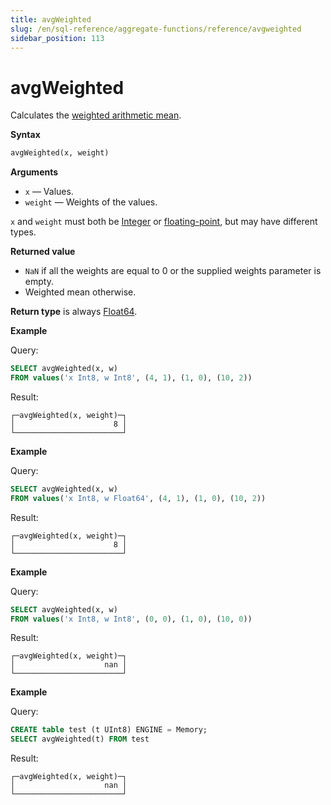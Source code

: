 ```yaml
---
title: avgWeighted
slug: /en/sql-reference/aggregate-functions/reference/avgweighted
sidebar_position: 113
---
```


# avgWeighted

Calculates the [weighted arithmetic mean](https://en.wikipedia.org/wiki/Weighted_arithmetic_mean).

**Syntax**

``` sql
avgWeighted(x, weight)
```

**Arguments**

- `x` — Values.
- `weight` — Weights of the values.

`x` and `weight` must both be
[Integer](../../../sql-reference/data-types/int-uint.md) or [floating-point](../../../sql-reference/data-types/float.md),
but may have different types.

**Returned value**

- `NaN` if all the weights are equal to 0 or the supplied weights parameter is empty.
- Weighted mean otherwise.

**Return type** is always [Float64](../../../sql-reference/data-types/float.md).

**Example**

Query:

``` sql
SELECT avgWeighted(x, w)
FROM values('x Int8, w Int8', (4, 1), (1, 0), (10, 2))
```

Result:

``` text
┌─avgWeighted(x, weight)─┐
│                      8 │
└────────────────────────┘
```

**Example**

Query:

``` sql
SELECT avgWeighted(x, w)
FROM values('x Int8, w Float64', (4, 1), (1, 0), (10, 2))
```

Result:

``` text
┌─avgWeighted(x, weight)─┐
│                      8 │
└────────────────────────┘
```

**Example**

Query:

``` sql
SELECT avgWeighted(x, w)
FROM values('x Int8, w Int8', (0, 0), (1, 0), (10, 0))
```

Result:

``` text
┌─avgWeighted(x, weight)─┐
│                    nan │
└────────────────────────┘
```

**Example**

Query:

``` sql
CREATE table test (t UInt8) ENGINE = Memory;
SELECT avgWeighted(t) FROM test
```

Result:

``` text
┌─avgWeighted(x, weight)─┐
│                    nan │
└────────────────────────┘
```
